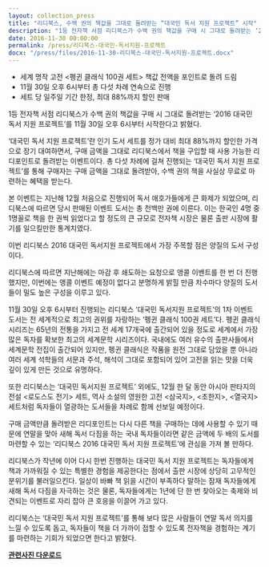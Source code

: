 ```yaml
---
layout: collection_press
title: "리디북스, 수백 권의 책값을 그대로 돌려받는 “대국민 독서 지원 프로젝트” 시작"
description: "1등 전자책 서점 리디북스가 수백 권의 책값을 구매 시 그대로 돌려받는 ‘2016 대국민 독서 지원 프로젝트’를 11월 30일 오후 6시부터 시작한다고 밝혔다.‘대국민 독서 지원 프로젝트’란 인기 도서 세트를 정가 대비 최대 88%까지 할인한 가격으로 장기 대여하면서, 구매 금액을 그대로 리디북스에서 책을 구입할 때 사용 가능한 리디포인트로 돌려받는 이벤트이다. 총 다섯 차례에 걸쳐 진행되는 ‘대국민 독서 지원 프로젝트’를 통해 구매자는 구매 금액을 그대로 돌려받아, 수백 권의 책을 사실상 무료로 마련하는 혜택을 받는다."
date: 2016-11-30 00:00:00
permalink: /press/리디북스-대국민-독서지원-프로젝트
docx: "/press/files/2016-11-30-리디북스-대국민-독서지원-프로젝트.docx"
---
```


- 세계 명작 고전 <펭귄 클래식 100권 세트> 책값 전액을 포인트로 돌려 드림
- 11월 30일 오후 6시부터 총 다섯 차례 연속으로 진행
- 세트 당 일주일 기간 한정, 최대 88%까지 할인 판매
 
1등 전자책 서점 리디북스가 수백 권의 책값을 구매 시 그대로 돌려받는 ‘2016 대국민 독서 지원 프로젝트’를 11월 30일 오후 6시부터 시작한다고 밝혔다.
 
‘대국민 독서 지원 프로젝트’란 인기 도서 세트를 정가 대비 최대 88%까지 할인한 가격으로 장기 대여하면서, 구매 금액을 그대로 리디북스에서 책을 구입할 때 사용 가능한 리디포인트로 돌려받는 이벤트이다. 총 다섯 차례에 걸쳐 진행되는 ‘대국민 독서 지원 프로젝트’를 통해 구매자는 구매 금액을 그대로 돌려받아, 수백 권의 책을 사실상 무료로 마련하는 혜택을 받는다.
 
본 이벤트는 지난해 12월 처음으로 진행되어 독서 애호가들에게 큰 화제가 되었으며, 리디북스에 따르면 당시 판매된 이벤트 도서는 총 천백만 권에 이른다. 이는 한국인 4명 중 1명꼴로 책을 한 권씩 읽었다고 할 정도의 큰 규모로 전자책 시장은 물론 출판 시장에 활기를 일으킬만한 통계치였다.
 
이번 리디북스 2016 대국민 독서지원 프로젝트에서 가장 주목할 점은 양질의 도서 구성이다.
 
리디북스에 따르면 지난해에는 마감 후 쇄도하는 요청으로 앵콜 이벤트를 한 번 더 진행했지만, 이번에는 앵콜 이벤트 예정이 없다고 분명하게 밝힐 만큼 차수마다 양질의 도서들이 밀도 높은 구성을 이루고 있다.
 
11월 30일 오후 6시부터 진행되는 리디북스 ‘대국민 독서지원 프로젝트’의 1차 이벤트 도서는 전 세계적으로 최고의 권위를 자랑하는 ‘펭귄 클래식 100권 세트’다. 펭귄 클래식 시리즈는 65년의 전통을 가지고 전 세계 17개국에 출간되어 있을 정도로 세계에서 가장 많은 독자를 확보한 최고의 세계문학 시리즈이다. 국내에도 여러 유수의 출판사들에서 세계문학 전집이 출간되어 있지만, 펭귄 클래식은 작품을 원전 그대로 담았을 뿐 아니라 여러 세계 석학들의 서문과 주석, 해석이 그대로 포함되어 있어 고전을 읽는 맛을 더욱 깊이 있게 만든 것으로 유명하다.
 
또한 리디북스는 ‘대국민 독서지원 프로젝트’ 외에도, 12월 한 달 동안 아시아 판타지의 전설 <로도스도 전기> 세트, 역사 소설의 영원한 고전 <삼국지>, <초한지>, <열국지> 세트처럼 독자들이 열광하는 도서들을 차례로 함께 선보일 예정이다.
 
구매 금액만큼 돌려받은 리디포인트는 다시 다른 책을 구매하는 데에 사용할 수 있기 때문에 연말을 맞아 새해 독서 다짐을 하는 국내 독자들이라면 같은 금액에 두 배의 도서를 마련할 수 있는 ‘리디북스 2016 대국민 독서 지원 프로젝트’에 관심을 가져 볼 만하다.
 
리디북스가 작년에 이어 다시 한번 진행하는 대국민 독서 지원 프로젝트는 독자들에게 책과 가까워질 수 있는 특별한 경험을 제공한다는 점에서 출판 시장에 상당히 고무적인 분위기를 불러일으킨다. 일상이 바빠 책 읽을 시간이 부족하다 말하는 잠재 독자들에게 새해 독서 다짐을 자극하는 것은 물론, 독자들에게는 1년에 단 한 번 찾아오는 축제와 비견되는 이벤트로 자리 잡아 큰 호응을 이끌어 가고 있다.
 
리디북스는 ‘대국민 독서 지원 프로젝트’를 통해 보다 많은 사람들이 연말 독서 의지를 느낄 수 있도록 돕고, 독자들이 책을 더 가까이 접할 수 있도록 전자책을 경험하는 계기를 마련하는 기회가 되었으면 한다고 밝혔다.


[**관련사진 다운로드**](/press/files/2016-11-30-리디북스-대국민-독서지원-프로젝트.zip)
